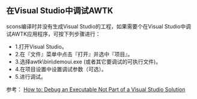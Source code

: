 ## 在Visual Studio中调试AWTK

scons编译时并没有生成Visual Studio的工程，如果需要个在Visual Studio中调试AWTK应用程序，可按下列步骤进行：

* 1.打开Visual Studio。
* 2.在『文件』菜单中点击『打开』并选中『项目』。
* 3.选择awtk\bin\demoui.exe (或者其它要调试的可执行文件)。
* 4.在项目设置中设置调试参数（可选）。
* 5.进行调试。

参考：
[How to: Debug an Executable Not Part of a Visual Studio Solution](https://msdn.microsoft.com/en-us/library/0bxe8ytt.aspx?f=255&MSPPError=-2147217396)
